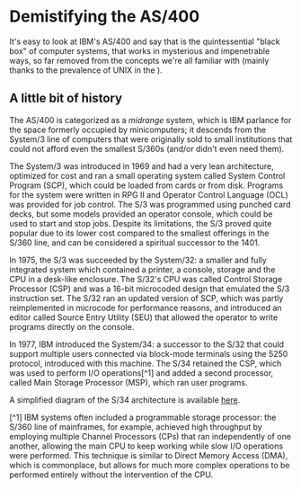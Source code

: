 # Demistifying the AS/400

It's easy to look at IBM's AS/400 and say that is the quintessential "black box" of computer systems, that works in mysterious and impenetrable ways, so far removed from the concepts we're all familiar with (mainly thanks to the prevalence of UNIX in the ).

## A little bit of history

The AS/400 is categorized as a *midrange* system, which is IBM parlance for the space formerly occupied by minicomputers; it descends from the System/3 line of computers that were originally sold to small institutions that could not afford even the smallest S/360s (and/or didn't even need them). 

The System/3 was introduced in 1969 and had a very lean architecture, optimized for cost and ran a small operating system called System Control Program (SCP), which could be loaded from cards or from disk. Programs for the system were written in RPG II and Operator Control Language (OCL) was provided for job control. The S/3 was programmed using punched card decks, but some models provided an operator console, which could be used to start and stop jobs. Despite its limitations, the S/3 proved quite popular due to its lower cost compared to the smallest offerings in the S/360 line, and can be considered a spiritual successor to the 1401.

In 1975, the S/3 was succeeded by the System/32: a smaller and fully integrated system which contained a printer, a console, storage and the CPU in a desk-like enclosure. The S/32's CPU was called Control Storage Processor (CSP) and was a 16-bit microcoded design that emulated the S/3 instruction set. The S/32 ran an updated version of SCP, which was partly reimplemented in microcode for performance reasons, and introduced an editor called Source Entry Utility (SEU) that allowed the operator to write programs directly on the console.

In 1977, IBM introduced the System/34: a successor to the S/32 that could support multiple users connected via block-mode terminals using the 5250 protocol, introduced with this machine. The S/34 retained the CSP, which was used to perform I/O operations[^1] and added a second processor, called Main Storage Processor (MSP), which ran user programs.

A simplified diagram of the S/34 architecture is available [here](http://bitsavers.informatik.uni-stuttgart.de/pdf/ibm/system34/fe/SY31-0458-3_System_34_5340_System_Unit_Theory_Diagrams_Manual_Jul79/SY31-0458-3_Section_01_Introduction.pdf).


[^1] IBM systems often included a programmable storage processor: the S/360 line of mainframes, for example, achieved high throughput by employing multiple Channel Processors (CPs) that ran independently of one another, allowing the main CPU to keep working while slow I/O operations were performed. This technique is similar to Direct Memory Access (DMA), which is commonplace, but allows for much more complex operations to be performed entirely without the intervention of the CPU.